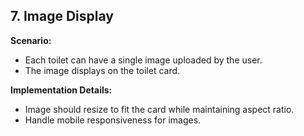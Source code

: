 ## 7. Image Display

**Scenario:**

- Each toilet can have a single image uploaded by the user.
- The image displays on the toilet card.

**Implementation Details:**

- Image should resize to fit the card while maintaining aspect ratio.
- Handle mobile responsiveness for images.

